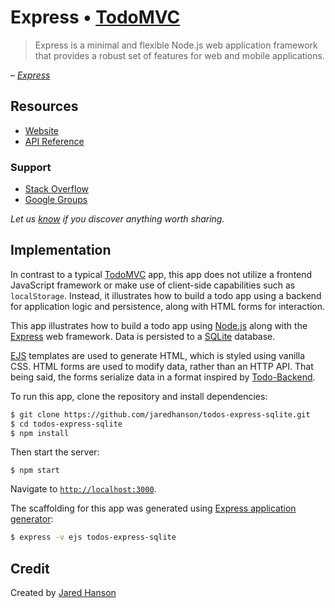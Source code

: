 # Express • [TodoMVC](http://todomvc.com)

> Express is a minimal and flexible Node.js web application framework that provides a robust set of features for web and mobile applications.

&ndash; _[Express](https://expressjs.com/)_

## Resources

- [Website](https://expressjs.com/)
- [API Reference](https://expressjs.com/en/4x/api.html)

### Support

- [Stack Overflow](https://stackoverflow.com/questions/tagged/express)
- [Google Groups](https://groups.google.com/g/express-js)

*Let us [know](https://github.com/jaredhanson/todos-express-sqlite/issues) if you discover anything worth sharing.*


## Implementation

In contrast to a typical [TodoMVC](https://todomvc.com) app, this app does not
utilize a frontend JavaScript framework or make use of client-side capabilities
such as `localStorage`.  Instead, it illustrates how to build a todo app using
a backend for application logic and persistence, along with HTML forms for
interaction.

This app illustrates how to build a todo app using [Node.js](https://nodejs.org/)
along with the [Express](https://expressjs.com/) web framework.  Data is
persisted to a [SQLite](https://www.sqlite.org/) database.

[EJS](https://ejs.co/) templates are used to generate HTML, which is styled
using vanilla CSS.  HTML forms are used to modify data, rather than an HTTP
API.  That being said, the forms serialize data in a format inspired by
[Todo-Backend](https://todobackend.com/).

To run this app, clone the repository and install dependencies:

```bash
$ git clone https://github.com/jaredhanson/todos-express-sqlite.git
$ cd todos-express-sqlite
$ npm install
```

Then start the server:

```
$ npm start
```

Navigate to [`http://localhost:3000`](http://localhost:3000).

The scaffolding for this app was generated using [Express application generator](https://expressjs.com/en/starter/generator.html):

```bash
$ express -v ejs todos-express-sqlite
```

## Credit

Created by [Jared Hanson](https://www.jaredhanson.me/)
